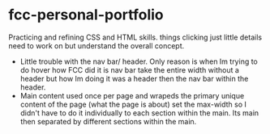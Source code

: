# fcc-personal-portfolio
Practicing and refining CSS and HTML skills. things clicking just little details need to work on but understand the overall concept.

- Little trouble with the nav bar/ header. Only reason is when Im trying to do hover how FCC did it is nav bar take the entire width without a header but how Im doing it was a header then the nav bar within the header.
- Main content used once per page and wrapeds the primary unique content of the page (what the page is about) set the max-width so I didn't have to do it individually to each section within the main. Its main then separated by different sections within the main. 
